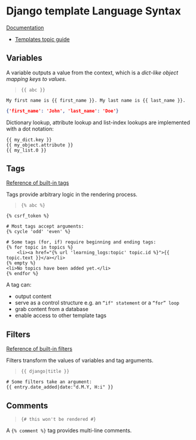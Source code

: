# Django template Language Syntax

[Documentation](https://docs.djangoproject.com/en/5.1/ref/templates/)

- [Templates topic guide](https://docs.djangoproject.com/en/5.1/topics/templates/)

## Variables

A variable outputs a value from the context, which is a *dict-like object mapping keys to values*.

>`{{ abc }}`

```django
My first name is {{ first_name }}. My last name is {{ last_name }}.
```

```json
{'first_name': 'John', 'last_name': 'Doe'}
```

Dictionary lookup, attribute lookup and list-index lookups are implemented with a dot notation:

```django
{{ my_dict.key }}
{{ my_object.attribute }}
{{ my_list.0 }}
```

## Tags

[Reference of built-in tags](https://docs.djangoproject.com/en/5.1/ref/templates/builtins/#ref-templates-builtins-tags)

Tags provide arbitrary logic in the rendering process.

>`{% abc %}`

```django
{% csrf_token %}

# Most tags accept arguments:
{% cycle 'odd' 'even' %}

# Some tags (for, if) require beginning and ending tags:
{% for topic in topics %}
    <li><a href="{% url 'learning_logs:topic' topic.id %}">{{ topic.text }}</a></li>
{% empty %}
<li>No topics have been added yet.</li>
{% endfor %}
```

A tag can:

- output content
- serve as a control structure e.g. an `“if" statement` or a `“for” loop`
- grab content from a database
- enable access to other template tags

## Filters

[Reference of built-in filters](https://docs.djangoproject.com/en/5.1/ref/templates/builtins/#ref-templates-builtins-filters)

Filters transform the values of variables and tag arguments.

>`{{ django|title }}`

```django
# Some filters take an argument:
{{ entry.date_added|date:"d.M.Y, H:i" }}
```

## Comments

>`{# this won't be rendered #}`

A `{% comment %}` tag provides multi-line comments.
